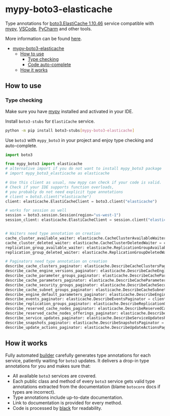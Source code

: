 # mypy-boto3-elasticache

Type annotations for
[boto3.ElastiCache 1.10.46](https://boto3.amazonaws.com/v1/documentation/api/1.10.46/reference/services/elasticache.html#ElastiCache) service
compatible with [mypy](https://github.com/python/mypy), [VSCode](https://code.visualstudio.com/),
[PyCharm](https://www.jetbrains.com/pycharm/) and other tools.

More information can be found [here](https://vemel.github.io/mypy_boto3/).

- [mypy-boto3-elasticache](#mypy-boto3-elasticache)
  - [How to use](#how-to-use)
    - [Type checking](#type-checking)
    - [Code auto-complete](#code-auto-complete)
  - [How it works](#how-it-works)

## How to use

### Type checking

Make sure you have [mypy](https://github.com/python/mypy) installed and activated in your IDE.

Install `boto3-stubs` for `ElastiCache` service.

```bash
python -m pip install boto3-stubs[mypy-boto3-elasticache]
```

Use `boto3` with `mypy_boto3` in your project and enjoy type checking and auto-complete.

```python
import boto3

from mypy_boto3 import elasticache
# alternative import if you do not want to install mypy_boto3 package
# import mypy_boto3_elasticache as elasticache

# Use this client as usual, now mypy can check if your code is valid.
# Check if your IDE supports function overloads,
# you probably do not need explicit type annotations
# client = boto3.client("elasticache")
client: elasticache.ElastiCacheClient = boto3.client("elasticache")

# works for session as well
session = boto3.session.Session(region="us-west-1")
session_client: elasticache.ElastiCacheClient = session.client("elasticache")


# Waiters need type annotation on creation
cache_cluster_available_waiter: elasticache.CacheClusterAvailableWaiter = client.get_waiter("cache_cluster_available")
cache_cluster_deleted_waiter: elasticache.CacheClusterDeletedWaiter = client.get_waiter("cache_cluster_deleted")
replication_group_available_waiter: elasticache.ReplicationGroupAvailableWaiter = client.get_waiter("replication_group_available")
replication_group_deleted_waiter: elasticache.ReplicationGroupDeletedWaiter = client.get_waiter("replication_group_deleted")

# Paginators need type annotation on creation
describe_cache_clusters_paginator: elasticache.DescribeCacheClustersPaginator = client.get_paginator("describe_cache_clusters")
describe_cache_engine_versions_paginator: elasticache.DescribeCacheEngineVersionsPaginator = client.get_paginator("describe_cache_engine_versions")
describe_cache_parameter_groups_paginator: elasticache.DescribeCacheParameterGroupsPaginator = client.get_paginator("describe_cache_parameter_groups")
describe_cache_parameters_paginator: elasticache.DescribeCacheParametersPaginator = client.get_paginator("describe_cache_parameters")
describe_cache_security_groups_paginator: elasticache.DescribeCacheSecurityGroupsPaginator = client.get_paginator("describe_cache_security_groups")
describe_cache_subnet_groups_paginator: elasticache.DescribeCacheSubnetGroupsPaginator = client.get_paginator("describe_cache_subnet_groups")
describe_engine_default_parameters_paginator: elasticache.DescribeEngineDefaultParametersPaginator = client.get_paginator("describe_engine_default_parameters")
describe_events_paginator: elasticache.DescribeEventsPaginator = client.get_paginator("describe_events")
describe_replication_groups_paginator: elasticache.DescribeReplicationGroupsPaginator = client.get_paginator("describe_replication_groups")
describe_reserved_cache_nodes_paginator: elasticache.DescribeReservedCacheNodesPaginator = client.get_paginator("describe_reserved_cache_nodes")
describe_reserved_cache_nodes_offerings_paginator: elasticache.DescribeReservedCacheNodesOfferingsPaginator = client.get_paginator("describe_reserved_cache_nodes_offerings")
describe_service_updates_paginator: elasticache.DescribeServiceUpdatesPaginator = client.get_paginator("describe_service_updates")
describe_snapshots_paginator: elasticache.DescribeSnapshotsPaginator = client.get_paginator("describe_snapshots")
describe_update_actions_paginator: elasticache.DescribeUpdateActionsPaginator = client.get_paginator("describe_update_actions")
```

## How it works

Fully automated [builder](https://github.com/vemel/mypy_boto3) carefully generates
type annotations for each service, patiently waiting for `boto3` updates. It delivers
a drop-in type annotations for you and makes sure that:

- All available `boto3` services are covered.
- Each public class and method of every `boto3` service gets valid type annotations
  extracted from the documentation (blame `botocore` docs if types are incorrect).
- Type annotations include up-to-date documentation.
- Link to documentation is provided for every method.
- Code is processed by [black](https://github.com/psf/black) for readability.